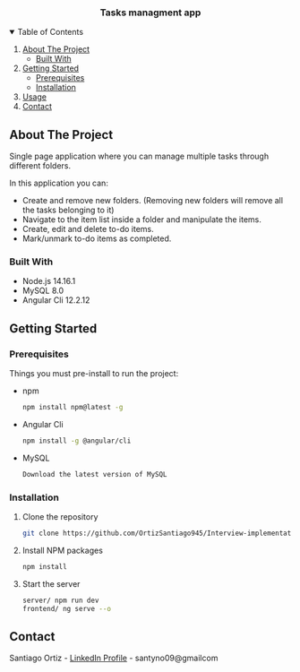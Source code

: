
<p align="center">

  <h3 align="center">Tasks managment app</h3>




<!-- TABLE OF CONTENTS -->
<details open="open">
  <summary>Table of Contents</summary>
  <ol>
    <li>
      <a href="#about-the-project">About The Project</a>
      <ul>
        <li><a href="#built-with">Built With</a></li>
      </ul>
    </li>
    <li>
      <a href="#getting-started">Getting Started</a>
      <ul>
        <li><a href="#prerequisites">Prerequisites</a></li>
        <li><a href="#installation">Installation</a></li>
      </ul>
    </li>
    <li><a href="#usage">Usage</a></li>
    <li><a href="#contact">Contact</a></li>
  </ol>
</details>



<!-- ABOUT THE PROJECT -->
## About The Project

Single page application where you can manage multiple tasks through different folders. 

In this application you can:
* Create and remove new folders. (Removing new folders
will remove all the tasks belonging to it)
* Navigate to the item list inside a folder and manipulate the items.
* Create, edit and delete to-do items.
* Mark/unmark to-do items as completed.


### Built With

* Node.js 14.16.1
* MySQL 8.0
* Angular Cli 12.2.12



<!-- GETTING STARTED -->
## Getting Started



### Prerequisites

Things you must pre-install to run the project: 
* npm
  ```sh
  npm install npm@latest -g
  ```
* Angular Cli
  ```sh
  npm install -g @angular/cli
  ```
* MySQL
  ```sh
  Download the latest version of MySQL
  ```

### Installation

1. Clone the repository
   ```sh
   git clone https://github.com/OrtizSantiago945/Interview-implementation-excercise.git
   ```
2. Install NPM packages
   ```sh
   npm install
   ```
3. Start the server
   ```sh
   server/ npm run dev
   frontend/ ng serve --o
   ```

<!-- CONTACT -->
## Contact

Santiago Ortiz - [LinkedIn Profile](https://www.linkedin.com/in/santiago-ortiz-85b37b114) - santyno09@gmailcom




